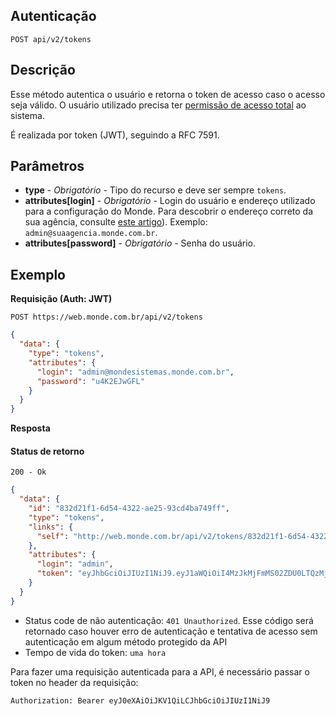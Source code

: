 ## Autenticação

    POST api/v2/tokens

## Descrição
Esse método autentica o usuário e retorna o token de acesso caso o acesso seja válido. O usuário utilizado precisa ter [permissão de acesso total](https://monde.movidesk.com/kb/article/226178/permissoes-de-acesso) ao sistema.

É realizada por token (JWT), seguindo a RFC 7591.

## Parâmetros

- **type** - *Obrigatório* -	Tipo do recurso e deve ser sempre <code>tokens</code>.
- **attributes[login]** - *Obrigatório* -	Login do usuário e endereço utilizado para a configuração do Monde. Para descobrir o endereço correto da sua agência, consulte [este artigo](https://link.monde.com.br/administracao-desktop-endereco-sistema.html)). Exemplo: `admin@suaagencia.monde.com.br`.
- **attributes[password]** - *Obrigatório* -	Senha do usuário.

## Exemplo

  **Requisição (Auth: JWT)**

    POST https://web.monde.com.br/api/v2/tokens

  ``` json
  {
    "data": {
      "type": "tokens",
      "attributes": {
        "login": "admin@mondesistemas.monde.com.br",
        "password": "u4K2EJwGFL"
      }
    }
  }
  ```

  **Resposta**

  #### Status de retorno

    200 - Ok

  ``` json
  {
    "data": {
      "id": "832d21f1-6d54-4322-ae25-93cd4ba749ff",
      "type": "tokens",
      "links": {
        "self": "http://web.monde.com.br/api/v2/tokens/832d21f1-6d54-4322-ae25-93cd4ba749ff"
      },
      "attributes": {
        "login": "admin",
        "token": "eyJhbGciOiJIUzI1NiJ9.eyJ1aWQiOiI4MzJkMjFmMS02ZDU0LTQzMjItYWUyNS05M2NkNGJhNzQ5ZmYiLCJpc3N1ZXIiOiJNb25kZSIsInNjaGVtYSI6Im1vbmRlc2lzdGVtYXMiLCJleHAiOjE2MzU0NTM0MzR9.HVW91M7lSA07syCxPPdVJOSi8M7Z9nGQ5ZxPz-JyriA"
      }
    }
  }
  ```

- Status code de não autenticação: `401 Unauthorized`. Esse código será retornado caso houver erro de autenticação e tentativa de acesso sem autenticação em algum método protegido da API
- Tempo de vida do token: `uma hora`

Para fazer uma requisição autenticada para a API, é necessário passar o token no header da requisição:

```
Authorization: Bearer eyJ0eXAiOiJKV1QiLCJhbGciOiJIUzI1NiJ9
```
